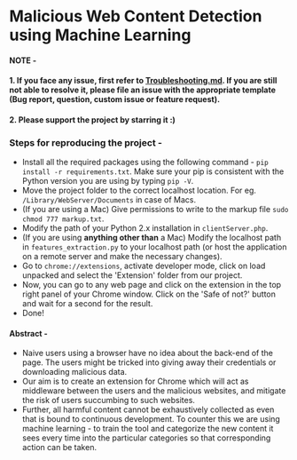 # Malicious Web Content Detection using Machine Learning

#### NOTE - 
#### 1. If you face any issue, first refer to [Troubleshooting.md](docs/Troubleshooting.md). If you are still not able to resolve it, please file an issue with the appropriate template (Bug report, question, custom issue or feature request).
#### 2. Please support the project by starring it :)

### Steps for reproducing the project -
* Install all the required packages using the following command - ```pip install -r requirements.txt```.
Make sure your pip is consistent with the Python version you are using by typing ```pip -V```.
* Move the project folder to the correct localhost location. For eg. ```/Library/WebServer/Documents``` in case of Macs.
* (If you are using a Mac) Give permissions to write to the markup file ```sudo chmod 777 markup.txt```.
* Modify the path of your Python 2.x installation in ```clientServer.php```.
* (If you are using **anything other than** a Mac) Modify the localhost path in ```features_extraction.py``` to your localhost path (or host the application on a remote server and make the necessary changes).
* Go to ```chrome://extensions```, activate developer mode, click on load unpacked and select the 'Extension' folder from our project.
* Now, you can go to any web page and click on the extension in the top right panel of your Chrome window. Click on the 'Safe of not?' button and wait for a second for the result.
* Done!

#### Abstract -
* Naive users using a browser have no idea about the back-end of the page. The users might be tricked into giving away their credentials or downloading malicious data.
* Our aim is to create an extension for Chrome which will act as middleware between the users and the malicious websites, and mitigate the risk of users succumbing to such websites.
* Further, all harmful content cannot be exhaustively collected as even that is bound to continuous development. To counter this we are using machine learning - to train the tool and categorize the new content it sees every time into the particular categories so that corresponding action can be taken.



